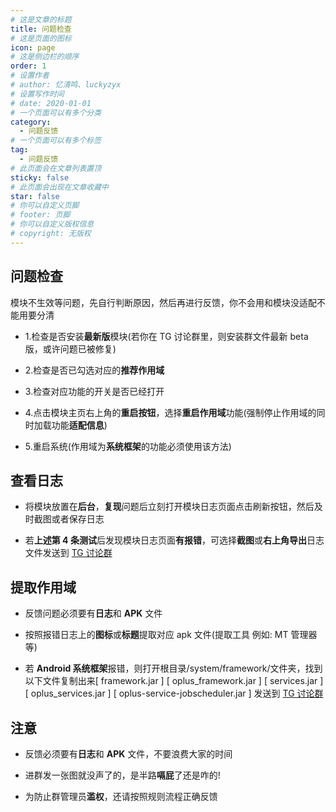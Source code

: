 ```yaml
---
# 这是文章的标题
title: 问题检查
# 这是页面的图标
icon: page
# 这是侧边栏的顺序
order: 1
# 设置作者
# author: 忆清鸣、luckyzyx
# 设置写作时间
# date: 2020-01-01
# 一个页面可以有多个分类
category:
  - 问题反馈
# 一个页面可以有多个标签
tag:
  - 问题反馈
# 此页面会在文章列表置顶
sticky: false
# 此页面会出现在文章收藏中
star: false
# 你可以自定义页脚
# footer: 页脚
# 你可以自定义版权信息
# copyright: 无版权
---
```


## 问题检查

模块不生效等问题，先自行判断原因，然后再进行反馈，你不会用和模块没适配不能用要分清

- 1.检查是否安装**最新版**模块(若你在 TG 讨论群里，则安装群文件最新 beta 版，或许问题已被修复)

- 2.检查是否已勾选对应的**推荐作用域**

- 3.检查对应功能的开关是否已经打开

- 4.点击模块主页右上角的**重启按钮**，选择**重启作用域**功能(强制停止作用域的同时加载功能**适配信息**)

- 5.重启系统(作用域为**系统框架**的功能必须使用该方法)

## 查看日志

- 将模块放置在**后台**，**复现**问题后立刻打开模块日志页面点击刷新按钮，然后及时截图或者保存日志

- 若**上述第 4 条测试**后发现模块日志页面**有报错**，可选择**截图**或**右上角导出**日志文件发送到 [TG 讨论群](https://t.me/+F42pfv-c0h4zNDc9)

## 提取作用域

- 反馈问题必须要有**日志**和 **APK** 文件

- 按照报错日志上的**图标**或**标题**提取对应 apk 文件(提取工具 例如: MT 管理器等)

- 若 **Android 系统框架**报错，则打开根目录/system/framework/文件夹，找到以下文件复制出来[ framework.jar ] [ oplus_framework.jar ] [ services.jar ] [ oplus_services.jar ] [ oplus-service-jobscheduler.jar ]
  发送到 [TG 讨论群](https://t.me/+F42pfv-c0h4zNDc9)

## 注意

- 反馈必须要有**日志**和 **APK** 文件，不要浪费大家的时间

- 进群发一张图就没声了的，是半路**嗝屁**了还是咋的!

- 为防止群管理员**滥权**，还请按照规则流程正确反馈
